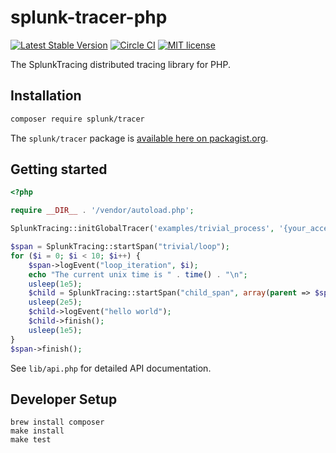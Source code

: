 # splunk-tracer-php

[![Latest Stable Version](https://poser.pugx.org/splunk/tracer/v/stable)](https://packagist.org/packages/splunk/tracer)
[![Circle CI](https://circleci.com/gh/splunk/splunk-tracer-php.svg?style=shield)](https://circleci.com/gh/splunk/splunk-tracer-php)
[![MIT license](http://img.shields.io/badge/license-MIT-blue.svg)](http://opensource.org/licenses/MIT)

The SplunkTracing distributed tracing library for PHP.

## Installation

```bash
composer require splunk/tracer
```

The `splunk/tracer` package is [available here on packagist.org](https://packagist.org/packages/splunk/tracer).

## Getting started

```php
<?php

require __DIR__ . '/vendor/autoload.php';

SplunkTracing::initGlobalTracer('examples/trivial_process', '{your_access_token}');

$span = SplunkTracing::startSpan("trivial/loop");
for ($i = 0; $i < 10; $i++) {
    $span->logEvent("loop_iteration", $i);
    echo "The current unix time is " . time() . "\n";
    usleep(1e5);
    $child = SplunkTracing::startSpan("child_span", array(parent => $span));
    usleep(2e5);
    $child->logEvent("hello world");
    $child->finish();
    usleep(1e5);
}
$span->finish();
```

See `lib/api.php` for detailed API documentation.

## Developer Setup

```
brew install composer
make install
make test
```